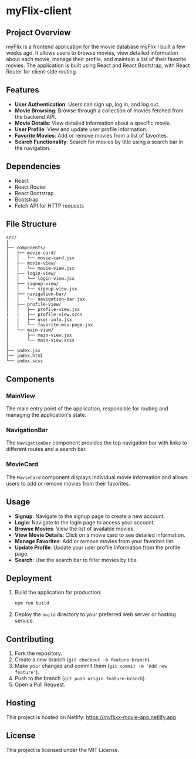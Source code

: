 # myFlix-client

## Project Overview

myFlix is a frontend application for the movie database myFlix I built a few weeks ago. It allows users to browse movies, view detailed information about each movie, manage their profile, and maintain a list of their favorite movies. The application is built using React and React Bootstrap, with React Router for client-side routing.

## Features

- **User Authentication**: Users can sign up, log in, and log out.
- **Movie Browsing**: Browse through a collection of movies fetched from the backend API.
- **Movie Details**: View detailed information about a specific movie.
- **User Profile**: View and update user profile information.
- **Favorite Movies**: Add or remove movies from a list of favorites.
- **Search Functionality**: Search for movies by title using a search bar in the navigation.

## Dependencies

- React
- React Router
- React Bootstrap
- Bootstrap
- Fetch API for HTTP requests

## File Structure

```plaintext
src/
│
├── components/
│   ├── movie-card/
│   │   └── movie-card.jsx
│   ├── movie-view/
│   │   └── movie-view.jsx
│   ├── login-view/
│   │   └── login-view.jsx
│   ├── signup-view/
│   │   └── signup-view.jsx
│   ├── navigation-bar/
│   │   └── navigation-bar.jsx
│   ├── profile-view/
│   │   ├── profile-view.jsx
|   |   ├── profile-view.scss
|   |   ├── user-info.jsx
│   │   └── favorite-mov-page.jsx
│   └── main-view/
│       ├── main-view.jsx
│       └── main-view.scss
│
├── index.jsx
├── index.html
└── index.scss
```


## Components

### MainView

The main entry point of the application, responsible for routing and managing the application's state.

### NavigationBar

The `NavigationBar` component provides the top navigation bar with links to different routes and a search bar.

### MovieCard

The `MovieCard` component displays individual movie information and allows users to add or remove movies from their favorites.


## Usage

- **Signup**: Navigate to the signup page to create a new account.
- **Login**: Navigate to the login page to access your account.
- **Browse Movies**: View the list of available movies.
- **View Movie Details**: Click on a movie card to see detailed information.
- **Manage Favorites**: Add or remove movies from your favorites list.
- **Update Profile**: Update your user profile information from the profile page.
- **Search**: Use the search bar to filter movies by title.


## Deployment

1. Build the application for production:

   ```sh
   npm run build
   ```

2. Deploy the `build` directory to your preferred web server or hosting service.

## Contributing

1. Fork the repository.
2. Create a new branch (`git checkout -b feature-branch`).
3. Make your changes and commit them (`git commit -m 'Add new feature'`).
4. Push to the branch (`git push origin feature-branch`).
5. Open a Pull Request.

## Hosting

This project is hosted on Netlify: https://myflixx-movie-app.netlify.app

## License

This project is licensed under the MIT License.
